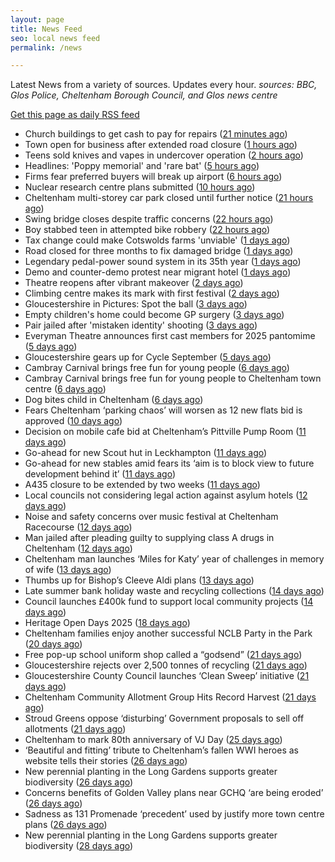 ```yaml
---
layout: page
title: News Feed
seo: local news feed
permalink: /news

---
```


Latest News from a variety of sources. Updates every hour.
_sources: BBC, Glos Police, Cheltenham Borough Council, and Glos news centre_

[Get this page as daily RSS feed](/daily.rss)

<!-- news_marker starts -->
- Church buildings to get cash to pay for repairs ([21 minutes ago](https://www.bbc.com/news/articles/cpdjd2vvv2vo?at_medium=RSS&at_campaign=rss))
- Town open for business after extended road closure ([1 hours ago](https://www.bbc.com/news/articles/cj0y04q453zo?at_medium=RSS&at_campaign=rss))
- Teens sold knives and vapes in undercover operation ([2 hours ago](https://www.bbc.com/news/articles/cwy3ywkyw49o?at_medium=RSS&at_campaign=rss))
- Headlines: 'Poppy memorial' and 'rare bat' ([5 hours ago](https://www.bbc.com/news/articles/c99m9mk7dpzo?at_medium=RSS&at_campaign=rss))
- Firms fear preferred buyers will break up airport ([6 hours ago](https://www.bbc.com/news/articles/cz71x91qw9no?at_medium=RSS&at_campaign=rss))
- Nuclear research centre plans submitted ([10 hours ago](https://www.bbc.com/news/articles/c98l85569yjo?at_medium=RSS&at_campaign=rss))
- Cheltenham multi-storey car park closed until further notice ([21 hours ago](https://gloucesternewscentre.co.uk/cheltenham-multi-storey-car-park-closed-until-further-notice/))
- Swing bridge closes despite traffic concerns ([22 hours ago](https://www.bbc.com/news/articles/cg7jll01p3go?at_medium=RSS&at_campaign=rss))
- Boy stabbed teen in attempted bike robbery ([22 hours ago](https://www.bbc.com/news/articles/clyvynmmldjo?at_medium=RSS&at_campaign=rss))
- Tax change could make Cotswolds farms 'unviable' ([1 days ago](https://www.bbc.com/news/articles/c3r45x0rvjxo?at_medium=RSS&at_campaign=rss))
- Road closed for three months to fix damaged bridge ([1 days ago](https://www.bbc.com/news/articles/c3ezl4l7qz8o?at_medium=RSS&at_campaign=rss))
- Legendary pedal-power sound system in its 35th year ([1 days ago](https://www.bbc.com/news/videos/cj9wk04yrgjo?at_medium=RSS&at_campaign=rss))
- Demo and counter-demo protest near migrant hotel ([1 days ago](https://www.bbc.com/news/articles/c860z29p5j6o?at_medium=RSS&at_campaign=rss))
- Theatre reopens after vibrant makeover ([2 days ago](https://www.bbc.com/news/articles/cn920yz7evyo?at_medium=RSS&at_campaign=rss))
- Climbing centre makes its mark with first festival ([2 days ago](https://www.bbc.com/news/articles/cvg3rj25l04o?at_medium=RSS&at_campaign=rss))
- Gloucestershire in Pictures: Spot the ball ([3 days ago](https://www.bbc.com/news/articles/cd0d8575jxzo?at_medium=RSS&at_campaign=rss))
- Empty children's home could become GP surgery ([3 days ago](https://www.bbc.com/news/articles/cz60ze32w81o?at_medium=RSS&at_campaign=rss))
- Pair jailed after 'mistaken identity' shooting ([3 days ago](https://www.bbc.com/news/articles/cvgv781jeg1o?at_medium=RSS&at_campaign=rss))
- Everyman Theatre announces first cast members for 2025 pantomime ([5 days ago](https://gloucesternewscentre.co.uk/everyman-theatre-announces-first-cast-members-for-2025-pantomime/))
- Gloucestershire gears up for Cycle September ([5 days ago](https://gloucesternewscentre.co.uk/gloucestershire-gears-up-for-cycle-september/))
- Cambray Carnival brings free fun for young people ([6 days ago](https://gloucesternewscentre.co.uk/cambray-carnival-brings-free-fun-for-young-people/))
- Cambray Carnival brings free fun for young people to Cheltenham town centre ([6 days ago](https://www.cheltenham.gov.uk/news/article/3043/cambray_carnival_brings_free_fun_for_young_people_to_cheltenham_town_centre))
- Dog bites child in Cheltenham ([6 days ago](https://gloucesternewscentre.co.uk/dog-bites-child-in-cheltenham/))
- Fears Cheltenham ‘parking chaos’ will worsen as 12 new flats bid is approved ([10 days ago](https://gloucesternewscentre.co.uk/fears-cheltenham-parking-chaos-will-worsen-as-12-new-flats-bid-is-approved/))
- Decision on mobile cafe bid at Cheltenham’s Pittville Pump Room ([11 days ago](https://gloucesternewscentre.co.uk/decision-on-mobile-cafe-bid-at-cheltenhams-pittville-pump-room/))
- Go-ahead for new Scout hut in Leckhampton ([11 days ago](https://gloucesternewscentre.co.uk/go-ahead-for-new-scout-hut-in-leckhampton/))
- Go-ahead for new stables amid fears its ‘aim is to block view to future development behind it’ ([11 days ago](https://gloucesternewscentre.co.uk/go-ahead-for-new-stables-amid-fears-its-aim-is-to-block-view-to-future-development-behind-it/))
- A435 closure to be extended by two weeks ([11 days ago](https://gloucesternewscentre.co.uk/a435-closure-to-be-extended-by-two-weeks/))
- Local councils not considering legal action against asylum hotels ([12 days ago](https://gloucesternewscentre.co.uk/local-councils-not-considering-legal-action-against-asylum-hotels/))
- Noise and safety concerns over music festival at Cheltenham Racecourse ([12 days ago](https://gloucesternewscentre.co.uk/noise-and-safety-concerns-over-music-festival-at-cheltenham-racecourse/))
- Man jailed after pleading guilty to supplying class A drugs in Cheltenham ([12 days ago](https://gloucesternewscentre.co.uk/man-jailed-after-pleading-guilty-to-supplying-class-a-drugs-in-cheltenham/))
- Cheltenham man launches ‘Miles for Katy’ year of challenges in memory of wife ([13 days ago](https://gloucesternewscentre.co.uk/cheltenham-man-launches-miles-for-katy-year-of-challenges-in-memory-of-wife/))
- Thumbs up for Bishop’s Cleeve Aldi plans ([13 days ago](https://gloucesternewscentre.co.uk/thumbs-up-for-bishops-cleeve-aldi-plans/))
- Late summer bank holiday waste and recycling collections ([14 days ago](https://www.cheltenham.gov.uk/news/article/3042/late_summer_bank_holiday_waste_and_recycling_collections))
- Council launches £400k fund to support local community projects ([14 days ago](https://gloucesternewscentre.co.uk/council-launches-400k-fund-to-support-local-community-projects/))
- Heritage Open Days 2025 ([18 days ago](https://www.cheltenham.gov.uk/news/article/3041/heritage_open_days_2025))
- Cheltenham families enjoy another successful NCLB Party in the Park ([20 days ago](https://www.cheltenham.gov.uk/news/article/3040/cheltenham_families_enjoy_another_successful_nclb_party_in_the_park))
- Free pop-up school uniform shop called a “godsend” ([21 days ago](https://www.bbc.co.uk/sounds/play/p0lwhv8j?at_medium=RSS&at_campaign=rss))
- Gloucestershire rejects over 2,500 tonnes of recycling ([21 days ago](https://www.bbc.co.uk/sounds/play/p0lwhp89?at_medium=RSS&at_campaign=rss))
- Gloucestershire County Council launches ‘Clean Sweep’ initiative ([21 days ago](https://gloucesternewscentre.co.uk/gloucestershire-county-council-launches-clean-sweep-initiative/))
- Cheltenham Community Allotment Group Hits Record Harvest ([21 days ago](https://gloucesternewscentre.co.uk/cheltenham-community-allotment-group-hits-record-harvest/))
- Stroud Greens oppose ‘disturbing’ Government proposals to sell off allotments ([21 days ago](https://gloucesternewscentre.co.uk/stroud-greens-oppose-disturbing-government-proposals-to-sell-off-allotments/))
- Cheltenham to mark 80th anniversary of VJ Day ([25 days ago](https://www.cheltenham.gov.uk/news/article/3039/cheltenham_to_mark_80th_anniversary_of_vj_day))
- ‘Beautiful and fitting’ tribute to Cheltenham’s fallen WWI heroes as website tells their stories ([26 days ago](https://gloucesternewscentre.co.uk/beautiful-and-fitting-tribute-to-cheltenhams-fallen-wwi-heroes-as-website-tells-their-stories/))
- New perennial planting in the Long Gardens supports greater biodiversity ([26 days ago](https://gloucesternewscentre.co.uk/new-perennial-planting-in-the-long-gardens-supports-greater-biodiversity/))
- Concerns benefits of Golden Valley plans near GCHQ ‘are being eroded’ ([26 days ago](https://gloucesternewscentre.co.uk/concerns-benefits-of-golden-valley-plans-near-gchq-are-being-eroded/))
- Sadness as 131 Promenade ‘precedent’ used by justify more town centre plans ([26 days ago](https://gloucesternewscentre.co.uk/sadness-as-131-promenade-precedent-used-by-justify-more-town-centre-plans/))
- New perennial planting in the Long Gardens supports greater biodiversity ([28 days ago](https://www.cheltenham.gov.uk/news/article/3038/new_perennial_planting_in_the_long_gardens_supports_greater_biodiversity))

<!-- news_marker ends -->
